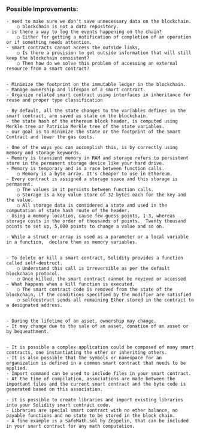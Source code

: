 ### Possible Improvements:

	- need to make sure we don't save unnecessary data on the blockchain. 
		○ blockchain is not a data repository. 
	- is there a way to log the events happening on the chain? 
		○ Either for getting a notification of completion of an operation or if something needs attention. 
	- smart contracts cannot access the outside links, 
		○ Is there a provision to get outside information that will still keep the blockchain consistent? 
		○ Then how do we solve this problem of accessing an external resource from a smart contract? 


	- Minimize the footprint on the immutable ledger in the blockchain. 
	- Manage ownership and lifespan of a smart contract. 
	- Organize related smart contract using interfaces in inheritance for reuse and proper type classification

	- By default, all the state changes to the variables defines in the smart contract, are saved as state on the blockchain. 
	- the state hash of the ethereum block header, is computed using Merkle tree or Patricia Merkle tree of the state variables. 
	- our goal is to minimize the state or the footprint of the Smart Contract and lower the gas costs.

	- One of the ways you can accomplish this, is by correctly using memory and storage keywords. 
	- Memory is transient memory in RAM and storage refers to persistent store in the permanent storage device like your hard drive. 
	- Memory is temporary and is a race between function calls. 
		○ Memory is a byte array. It's cheaper to use in Ethereum. 
	- Every contract is assigned a storage space and this storage is permanent. 
		○ The values in it persists between function calls. 
		○ Storage is a key value store of 32 bytes each for the key and the value. 
		○ All storage data is considered a state and used in the computation of state hash route of the header. 
	- Using a memory location, cause few guess points, 1-3, whereas storage costs in the order of thousands of points.  Twenty thousand points to set up, 5,000 points to change a value and so on.

	- While a struct or array is used as a parameter or a local variable in a function,  declare them as memory variables.


	- To delete or kill a smart contract, Solidity provides a function called self-destruct. 
		○ Understand this call is irreversible as per the default blockchain protocol. 
		○ Once killed, the smart contract cannot be revived or accessed
	- What happens when a kill function is executed. 
		○ The smart contract code is removed from the state of the blockchain, if the conditions specified by the modifier are satisfied
		○ selfdestruct sends all remaining Ether stored in the contract to a designated address.
		

	- During the lifetime of an asset, ownership may change. 
	- It may change due to the sale of an asset, donation of an asset or by bequeathment. 
	

	- It is possible a complex application could be composed of many smart contracts, one instantiating the other or inheriting others. 
	- It is also possible that the symbols or namespace for an organization is defined in a common smart contract that needs to be applied. 
	- Import command can be used to include files in your smart contract. 
	- At the time of compilation, associations are made between the important files and the current smart contract and the byte code is generated based on this association. 
	
	- it is possible to create libraries and import existing libraries into your Solidity smart contract code. 
	- Libraries are special smart contract with no ether balance, no payable functions and no state to be stored in the block chain. 
	- A fine example is a SafeMath.sol by Zeppelin, that can be included in your smart contract for any math computation.


